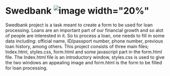 # Swedbank ![image width="20%"](https://user-images.githubusercontent.com/53862733/147872767-fa2d04a2-5610-424f-b366-53f65a7256a8.png)

Swedbank project is a task meant to create a form to be used for loan processing.
Loans are an important part of our financial growth and so alot of people are interested in it. 
So to process a loan, one needs to fill in some data including: official name, ID/passport number, phone number, previous loan history, among others.
This project consists of three main files; Index.html, styles.css, form.html and some javascript part in the form.html file.
The Index.html file is an introductory window, styles.css is used to give the two windows an appealing image and form.html is the form to be filled for loan processing.
